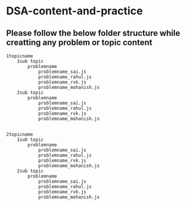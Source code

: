 # DSA-content-and-practice

## Please follow the below folder structure while creatting any problem or topic content

```
1topicname
    1sub topic
        problemname
            problemname_sai.js
            problemname_rahul.js
            problemname_rvk.js
            problemname_mohanish.js
    2sub topic
        problemname
            problemname_sai.js
            problemname_rahul.js
            problemname_rvk.js
            problemname_mohanish.js


2topicname
    1sub topic
        problemname
            problemname_sai.js
            problemname_rahul.js
            problemname_rvk.js
            problemname_mohanish.js
    2sub topic
        problemname
            problemname_sai.js
            problemname_rahul.js
            problemname_rvk.js
            problemname_mohanish.js
```
